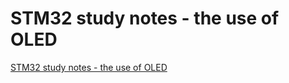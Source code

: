# STM32 study notes - the use of OLED
[STM32 study notes - the use of OLED](https://aiwithcloud.com/2022/09/16/stm32_study_notes___the_use_of_oled/)